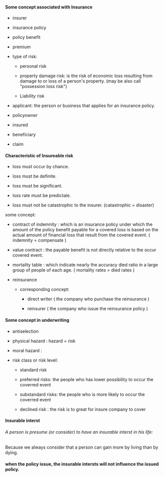 #### Some concept associated with Insurance

- insurer

- insurance policy

- policy benefit

- premium

- type of risk:
  
  - personal risk
  
  - property damage risk: is the risk of economic loss resulting from damage to or loss of a person's property. (may be also call "possession loss risk")
  
  - Liability risk

- applicant: the person or business that applies for an insurance policy.

- policyowner

- insured

- beneficiary

- claim

#### Characteristic of Insureable risk

- loss must occur by chance.

- loss must be definite.

- loss must be significant.

- loss rate must be predictale.

- loss must not be catastrophic to the insurer. (catastrophic = disaster)

some concept:

- contract of indemnity : which is an insurance policy under which the amount of the policy benefit payable for a covered loss is based on the actual amount of financial loss that result from the covered event. ( indemnity = compensate )

- value contract : the payable benefit is not directly relative to the occur covered event.

- mortality table : which indicate nearly the accuracy died ratio in a large group of people of each age. ( mortality rates = died rates )

- reinsurance 
  
  - corresponding concept: 
    - direct writer ( the company who purchase the reinsurance )
    
    - reinsurer ( the company who issue the reinsurance policy  )

#### Some concept in underwriting

- antiselection

- physical hazard : hazard = risk 

- moral hazard :

- risk class or risk level:
  
  - standard risk
  
  - preferred risks: the people who has lower possibility to occur the coverred event
  
  - substandard risks: the people who  is more likely to occur the coverred event
  
  - declined risk : the risk is to great for insure company to cover

#### Insurable interst

###### A person is presume (or consider) to have an insurable interst in his life:

Because we always consider that a person can gain more by living than by dying.

#### when the policy issue, the insurable intersts will not influence the issued policy.

